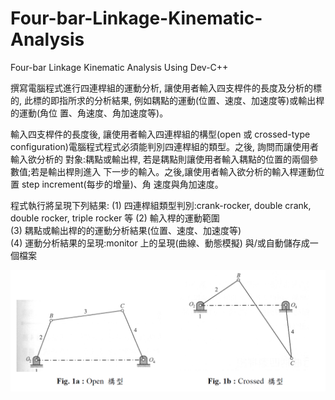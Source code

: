 # Four-bar-Linkage-Kinematic-Analysis
Four-bar Linkage Kinematic Analysis Using Dev-C++

撰寫電腦程式進行四連桿組的運動分析, 讓使用者輸入四支桿件的長度及分析的標的,
此標的即指所求的分析結果, 例如耦點的運動(位置、速度、加速度等)或輸出桿的運動(角位
置、角速度、角加速度等)。

輸入四支桿件的長度後, 讓使用者輸入四連桿組的構型(open 或 crossed-type
configuration)電腦程式程式必須能判別四連桿組的類型。之後, 詢問而讓使用者輸入欲分析的
對象:耦點或輸出桿, 若是耦點則讓使用者輸入耦點的位置的兩個參數值;若是輸出桿則進入
下一步的輸入。之後,讓使用者輸入欲分析的輸入桿運動位置 step increment(每步的增量)、角
速度與角加速度。

程式執行將呈現下列結果:
(1) 四連桿組類型判別:crank-rocker, double crank, double rocker, triple rocker 等 
(2) 輸入桿的運動範圍  
(3) 耦點或輸出桿的的運動分析結果(位置、速度、加速度等)  
(4) 運動分析結果的呈現:monitor 上的呈現(曲線、動態模擬) 與/或自動儲存成一個檔案  

![](fig1a_1b.PNG)
